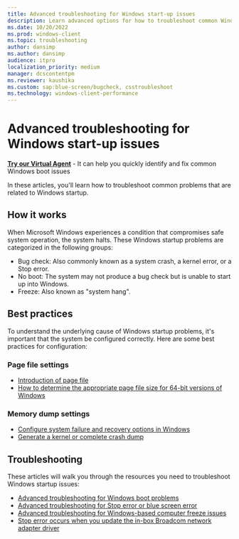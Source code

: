 ```yaml
---
title: Advanced troubleshooting for Windows start-up issues
description: Learn advanced options for how to troubleshoot common Windows start-up issues, like system crashes and freezes.
ms.date: 10/20/2022
ms.prod: windows-client
ms.topic: troubleshooting
author: dansimp
ms.author: dansimp
audience: itpro
localization_priority: medium
manager: dcscontentpm
ms.reviewer: kaushika
ms.custom: sap:blue-screen/bugcheck, csstroubleshoot
ms.technology: windows-client-performance
---
```


# Advanced troubleshooting for Windows start-up issues

<p class="alert is-flex is-primary"><span class="has-padding-left-medium has-padding-top-extra-small"><a class="button is-primary" href="https://vsa.services.microsoft.com/v1.0/?partnerId=7d74cf73-5217-4008-833f-87a1a278f2cb&flowId=DMC&initialQuery=31806273" target='_blank'><b>Try our Virtual Agent</b></a></span><span class="has-padding-small"> - It can help you quickly identify and fix common Windows boot issues</span>

In these articles, you'll learn how to troubleshoot common problems that are related to Windows startup.

## How it works

When Microsoft Windows experiences a condition that compromises safe system operation, the system halts. These Windows startup problems are categorized in the following groups:

- Bug check: Also commonly known as a system crash, a kernel error, or a Stop error.
- No boot: The system may not produce a bug check but is unable to start up into Windows.
- Freeze: Also known as "system hang".
  
## Best practices

To understand the underlying cause of Windows startup problems, it's important that the system be configured correctly. Here are some best practices for configuration:

### Page file settings

- [Introduction of page file](introduction-to-the-page-file.md)
- [How to determine the appropriate page file size for 64-bit versions of Windows](how-to-determine-the-appropriate-page-file-size-for-64-bit-versions-of-windows.md)

### Memory dump settings

- [Configure system failure and recovery options in Windows](configure-system-failure-and-recovery-options.md)
- [Generate a kernel or complete crash dump](generate-a-kernel-or-complete-crash-dump.md)

## Troubleshooting  

These articles will walk you through the resources you need to troubleshoot Windows startup issues:

- [Advanced troubleshooting for Windows boot problems](./windows-boot-issues-troubleshooting.md)
- [Advanced troubleshooting for Stop error or blue screen error](./stop-error-or-blue-screen-error-troubleshooting.md)
- [Advanced troubleshooting for Windows-based computer freeze issues](./windows-based-computer-freeze-troubleshooting.md)
- [Stop error occurs when you update the in-box Broadcom network adapter driver](troubleshoot-stop-error-on-broadcom-driver-update.md)
